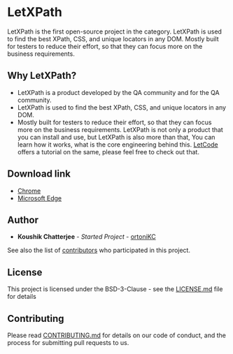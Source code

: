 # LetXPath

LetXPath is the first open-source project in the category.
LetXPath is used to find the best XPath, CSS, and unique locators in any DOM. Mostly built for testers to reduce their effort, so that they can focus more on the business requirements.

## Why LetXPath?

- LetXPath is a product developed by the QA community and for the QA community.
- LetXPath is used to find the best XPath, CSS, and unique locators in any DOM.
- Mostly built for testers to reduce their effort, so that they can focus more on the business requirements.
  LetXPath is not only a product that you can install and use, but LetXPath is also more than that, You can learn how it works, what is the core engineering behind this.
  [LetCode](https://youtube.com/letcode) offers a tutorial on the same, please feel free to check out that.

## Download link
 - [Chrome](https://chrome.google.com/webstore/detail/letxpath/bekehlnepmijedippfibbmbglglbmlgk)
 - [Microsoft Edge](https://microsoftedge.microsoft.com/addons/detail/letxpath/pofcpjkomkjloookffaigkimdkmnfgim)

## Author

- **Koushik Chatterjee** - _Started Project_ - [ortoniKC](https://github.com/ortonikc)

See also the list of [contributors](https://github.com/ortoniKC/LetXPath/graphs/contributors) who participated in this project.

## License

This project is licensed under the BSD-3-Clause - see the [LICENSE.md](LICENSE) file for details

## Contributing

Please read [CONTRIBUTING.md](CONTRIBUTING.md) for details on our code of conduct, and the process for submitting pull requests to us.

